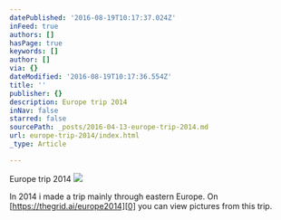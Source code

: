 ```yaml
---
datePublished: '2016-08-19T10:17:37.024Z'
inFeed: true
authors: []
hasPage: true
keywords: []
author: []
via: {}
dateModified: '2016-08-19T10:17:36.554Z'
title: ''
publisher: {}
description: Europe trip 2014
inNav: false
starred: false
sourcePath: _posts/2016-04-13-europe-trip-2014.md
url: europe-trip-2014/index.html
_type: Article

---
```

Europe trip 2014
![](https://the-grid-user-content.s3-us-west-2.amazonaws.com/cdf9a8dc-dc77-4ac6-92d7-a775466ad1ea.jpg)

In 2014 i made a trip mainly through eastern Europe. On [https://thegrid.ai/europe2014][0] you can view pictures from this trip.

[0]: https://thegrid.ai/europe2014/